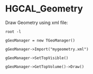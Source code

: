 # HGCAL_Geometry
Draw Geometry using xml file:

    root -l

    gGeoManager = new TGeoManager()

    gGeoManager->Import("mygeometry.xml")

    gGeoManager->SetTopVisible()

    gGeoManager->GetTopVolume()->Draw() 
